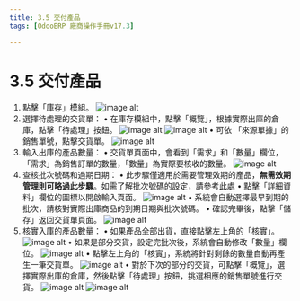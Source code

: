 ```yaml
---
title: 3.5 交付產品
tags: [OdooERP 廠商操作手冊v17.3]

---
```


# 3.5 交付產品
1. 點擊「庫存」模組。
![image alt](https://i.imgur.com/J5Y8F10.png)
2. 選擇待處理的交貨單：
	• 在庫存模組中，點擊「概覽」，根據實際出庫的倉庫，點擊「待處理」按鈕。
![image alt](https://i.imgur.com/lYeZzFY.png)
![image alt](https://i.imgur.com/XC05XK3.png)
	• 可依 「來源單據」的銷售單號，點擊交貨單。
![image alt](https://i.imgur.com/IJUKky7.png)
3. 輸入出庫的產品數量：
	• 交貨單頁面中，會看到「需求」和「數量」欄位，「需求」為銷售訂單的數量，「數量」為實際要核收的數量。
![image alt](https://i.imgur.com/ZH8f3Oi.png)
4. 查核批次號碼和過期日期：
	• 此步驟僅適用於需要管理效期的產品，**無需效期管理則可略過此步驟**。如需了解批次號碼的設定，請參考[此處](https://hackmd.io/@BonnieNote/BytQgX4kkg#•-輸入每批產品的「數量」、對應的「批次號碼」及「過期日期」：)
	• 點擊「詳細資料」欄位的圖標以開啟輸入頁面。
![image alt](https://i.imgur.com/CXMAUQs.png)
    • 系統會自動選擇最早到期的批次，請核對實際出庫商品的到期日期與批次號碼。
	• 確認完畢後，點擊「儲存」返回交貨單頁面。
![image alt](https://i.imgur.com/8ALGLQc.png)
5. 核實入庫的產品數量：
    • 如果產品全部出貨，直接點擊左上角的「核實」。
![image alt](https://i.imgur.com/7OSzAxL.png)
    • 如果是部分交貨，設定完批次後，系統會自動修改「數量」欄位。
![image alt](https://i.imgur.com/oAJn89G.png)
    • 點擊左上角的「核實」，系統將針對剩餘的數量自動再產生一筆交貨單。
![image alt](https://i.imgur.com/7OSzAxL.png)
    • 對於下次的部分的交貨，可點擊「概覽」，選擇實際出庫的倉庫，然後點擊「待處理」按鈕，挑選相應的銷售單號進行交貨。
![image alt](https://i.imgur.com/lYeZzFY.png)
![image alt](https://i.imgur.com/VUPJj01.png)